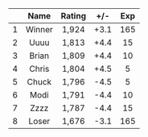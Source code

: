 | |Name|Rating|+/-|Exp|
|-|:--:|:----:|:-:|:-:|
|1|Winner|1,924|+3.1|165|
|2|Uuuu|1,813|+4.4|15|
|3|Brian|1,809|+4.4|10|
|4|Chris|1,804|+4.5|5|
|5|Chuck|1,796|-4.5|5|
|6|Modi|1,791|-4.4|10|
|7|Zzzz|1,787|-4.4|15|
|8|Loser|1,676|-3.1|165|

